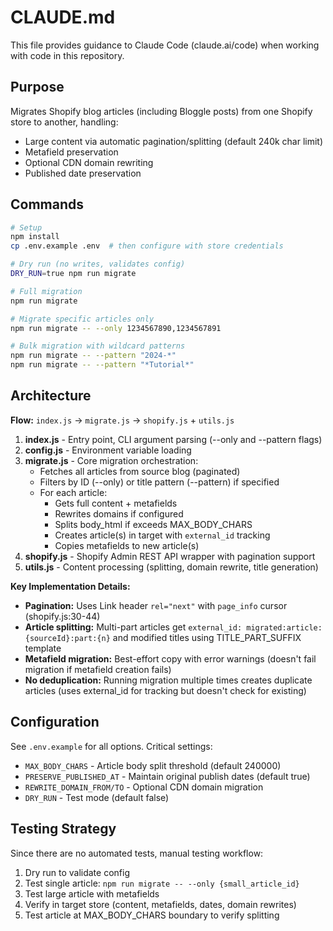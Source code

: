 # CLAUDE.md

This file provides guidance to Claude Code (claude.ai/code) when working with code in this repository.

## Purpose

Migrates Shopify blog articles (including Bloggle posts) from one Shopify store to another, handling:

- Large content via automatic pagination/splitting (default 240k char limit)
- Metafield preservation
- Optional CDN domain rewriting
- Published date preservation

## Commands

```bash
# Setup
npm install
cp .env.example .env  # then configure with store credentials

# Dry run (no writes, validates config)
DRY_RUN=true npm run migrate

# Full migration
npm run migrate

# Migrate specific articles only
npm run migrate -- --only 1234567890,1234567891

# Bulk migration with wildcard patterns
npm run migrate -- --pattern "2024-*"
npm run migrate -- --pattern "*Tutorial*"
```

## Architecture

**Flow:** `index.js` → `migrate.js` → `shopify.js` + `utils.js`

1. **index.js** - Entry point, CLI argument parsing (--only and --pattern flags)
2. **config.js** - Environment variable loading
3. **migrate.js** - Core migration orchestration:
   - Fetches all articles from source blog (paginated)
   - Filters by ID (--only) or title pattern (--pattern) if specified
   - For each article:
     - Gets full content + metafields
     - Rewrites domains if configured
     - Splits body_html if exceeds MAX_BODY_CHARS
     - Creates article(s) in target with `external_id` tracking
     - Copies metafields to new article(s)
4. **shopify.js** - Shopify Admin REST API wrapper with pagination support
5. **utils.js** - Content processing (splitting, domain rewrite, title generation)

**Key Implementation Details:**

- **Pagination:** Uses Link header `rel="next"` with `page_info` cursor (shopify.js:30-44)
- **Article splitting:** Multi-part articles get `external_id: migrated:article:{sourceId}:part:{n}` and modified titles using TITLE_PART_SUFFIX template
- **Metafield migration:** Best-effort copy with error warnings (doesn't fail migration if metafield creation fails)
- **No deduplication:** Running migration multiple times creates duplicate articles (uses external_id for tracking but doesn't check for existing)

## Configuration

See `.env.example` for all options. Critical settings:

- `MAX_BODY_CHARS` - Article body split threshold (default 240000)
- `PRESERVE_PUBLISHED_AT` - Maintain original publish dates (default true)
- `REWRITE_DOMAIN_FROM/TO` - Optional CDN domain migration
- `DRY_RUN` - Test mode (default false)

## Testing Strategy

Since there are no automated tests, manual testing workflow:

1. Dry run to validate config
2. Test single article: `npm run migrate -- --only {small_article_id}`
3. Test large article with metafields
4. Verify in target store (content, metafields, dates, domain rewrites)
5. Test article at MAX_BODY_CHARS boundary to verify splitting
